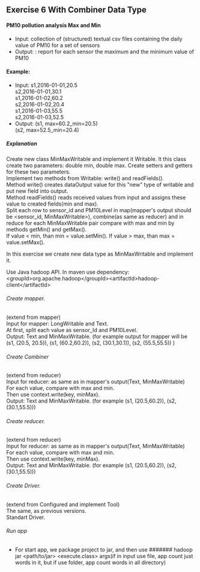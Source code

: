 ## Exercise 6 With Combiner Data Type
#### PM10 pollution analysis Max and Min
* Input:  collection of (structured) textual csv files
containing the daily value of PM10 for a set of
sensors
* Output: : report for each sensor the maximum and
the minimum value of PM10

#### Example:
* Input:  s1,2016-01-01,20.5<br />
        s2,2016-01-01,30.1<br />
        s1,2016-01-02,60.2<br />
s2,2016-01-02,20.4<br />
s1,2016-01-03,55.5<br />
s2,2016-01-03,52.5<br />
* Output:   (s1, max=60.2_min=20.5)<br />
(s2, max=52.5_min=20.4)<br />


##### Explanation
Create new class MinMaxWritable and implement it Writable. It this class create two parameters: double min, double max. Create setters and getters for these two parameters.<br />
Implement two methods from Writable: write() and readFields().<br />
Method write() creates dataOutput value for this "new" type of writable and put new field into output.<br />
Method readFields() reads received values from input and assigns these value to created fields(min and max).<br />
Split each row to sensor_id and PM10Level in map(mapper's output should be <sensor_id, MinMaxWritable>), combine(as same as reducer) and in reduce for each MinMaxWritable pair compare with max and min by methods getMin() and getMax(). <br /> 
If value < min, than min = value.setMin(). If value > max, than max = value.setMax().<br />

In this exercise we create new data type as MinMaxWritable and implement it.<br />

Use Java hadoop API. In maven use dependency:<br />
\<groupId>org.apache.hadoop\</groupId>\<artifactId>hadoop-client\</artifactId> <br />

###### Create mapper. 
(extend from mapper)<br />
Input for mapper: LongWritable and Text.<br />
At first, split each value as sensor_Id and PM10Level.<br />
Output: Text and MinMaxWritable. (for example output for mapper will be (s1, (20.5, 20.5)), (s1, (60.2,60.2)), (s2, (30.1,30.1)), (s2, (55.5,55.5)) )

###### Create Combiner
(extend from reducer)<br />
Input for reducer: as same as in mapper's output(Text, MinMaxWritable)<br />
For each value, compare with max and min. <br />
Then use context.write(key, minMax). <br />
Output: Text and MinMaxWritable. (for example (s1, (20.5,60.2)), (s2, (30.1,55.5)))

###### Create reducer. 
(extend from reducer)<br />
Input for reducer: as same as in mapper's output(Text, MinMaxWritable)<br />
For each value, compare with max and min. <br />
Then use context.write(key, minMax). <br />
Output: Text and MinMaxWritable. (for example (s1, (20.5,60.2)), (s2, (30.1,55.5)))

###### Create Driver.
(extend from Configured and implement Tool)<br />
The same, as previous versions.<br />
Standart Driver.

###### Run app
* For start app, we package project to jar, and then use ####### hadoop jar \<path/to/jar> \<execute.class> args(if in input use file, app count just words in it, but if use folder, app count words in all directory)
